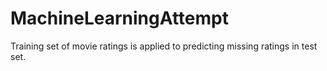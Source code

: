 # MachineLearningAttempt
Training set of movie ratings is applied to predicting missing ratings in test set.
